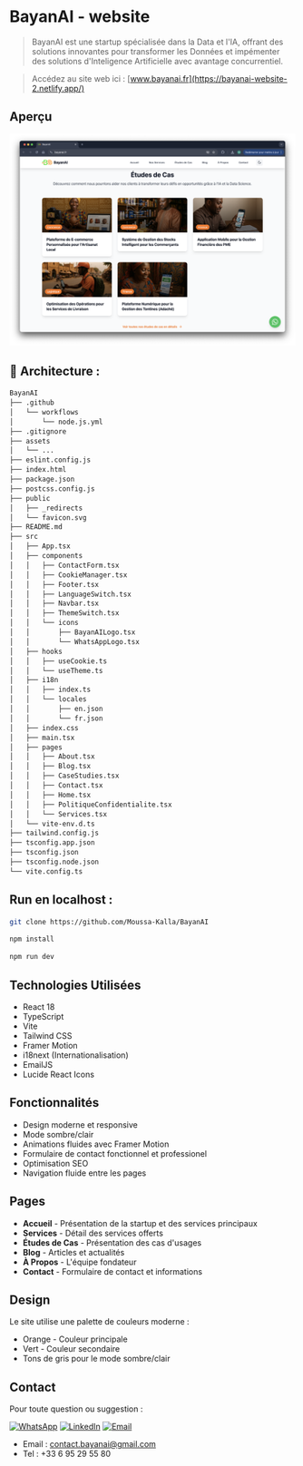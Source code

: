 # BayanAI - website
> BayanAI est une
startup spécialisée dans la Data et l'IA, offrant des solutions innovantes pour transformer les Données et impémenter des solutions d'Inteligence Artificielle avec avantage concurrentiel.

> Accédez au site web ici : [www.bayanai.fr](https://bayanai-website-2.netlify.app/)

## Aperçu

![apercu](https://github.com/Moussa-Kalla/BayanAI/blob/mk_dev/assets/screenshoot.png?raw=true)

## 📁 Architecture : 

```bash
BayanAI
├── .github
│   └── workflows
│       └── node.js.yml
├── .gitignore
├── assets
│   └── ... 
├── eslint.config.js
├── index.html
├── package.json
├── postcss.config.js
├── public
│   ├── _redirects
│   └── favicon.svg
├── README.md
├── src
│   ├── App.tsx
│   ├── components
│   │   ├── ContactForm.tsx
│   │   ├── CookieManager.tsx
│   │   ├── Footer.tsx
│   │   ├── LanguageSwitch.tsx
│   │   ├── Navbar.tsx
│   │   ├── ThemeSwitch.tsx
│   │   └── icons
│   │       ├── BayanAILogo.tsx
│   │       └── WhatsAppLogo.tsx
│   ├── hooks
│   │   ├── useCookie.ts
│   │   └── useTheme.ts
│   ├── i18n
│   │   ├── index.ts
│   │   └── locales
│   │       ├── en.json
│   │       └── fr.json
│   ├── index.css
│   ├── main.tsx
│   ├── pages
│   │   ├── About.tsx
│   │   ├── Blog.tsx
│   │   ├── CaseStudies.tsx
│   │   ├── Contact.tsx
│   │   ├── Home.tsx
│   │   ├── PolitiqueConfidentialite.tsx
│   │   └── Services.tsx
│   └── vite-env.d.ts
├── tailwind.config.js
├── tsconfig.app.json
├── tsconfig.json
├── tsconfig.node.json
└── vite.config.ts
```

## Run en localhost :

```bash
git clone https://github.com/Moussa-Kalla/BayanAI
```
```bash
npm install
```

```bash
npm run dev
```

## Technologies Utilisées

- React 18
- TypeScript
- Vite
- Tailwind CSS
- Framer Motion
- i18next (Internationalisation)
- EmailJS
- Lucide React Icons

## Fonctionnalités

- Design moderne et responsive
- Mode sombre/clair
- Animations fluides avec Framer Motion
- Formulaire de contact fonctionnel et professionel
- Optimisation SEO
- Navigation fluide entre les pages

## Pages

- **Accueil** - Présentation de la startup et des services principaux
- **Services** - Détail des services offerts
- **Études de Cas** - Présentation des cas d'usages
- **Blog** - Articles et actualités
- **À Propos** - L'équipe fondateur
- **Contact** - Formulaire de contact et informations

## Design

Le site utilise une palette de couleurs moderne :
- Orange - Couleur principale
- Vert - Couleur secondaire
- Tons de gris pour le mode sombre/clair

## Contact

Pour toute question ou suggestion :

[![WhatsApp](https://img.icons8.com/color/48/000000/whatsapp.png)](https://wa.me/+33695295580)
[![LinkedIn](https://img.icons8.com/color/48/000000/linkedin.png)](https://www.linkedin.com/company/BayanAI/)
[![Email](https://img.icons8.com/color/48/000000/email.png)](mailto:contact.bayanai@gmail.com)

- Email : contact.bayanai@gmail.com
- Tel : +33 6 95 29 55 80





